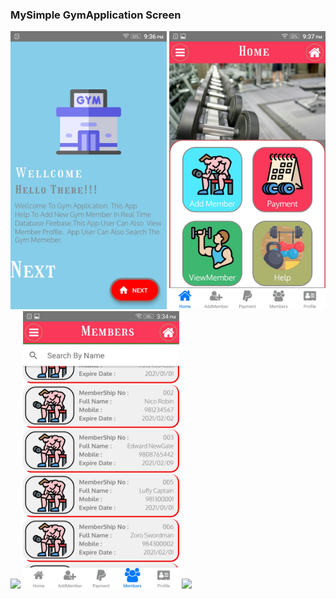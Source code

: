 ### MySimple GymApplication Screen

<img src ="screenshots/GymWellcome.jpeg" width="250px">

<img src ="screenshots/GymDashBoard.jpeg" width="250px">

<img src ="screenshots/GymAddMemeberForm.jpeg" width="250px">

<img src ="screenshots/GymMembersList.jpeg" width="250px">

<img src ="screenshots/GymMembersProfile.jpeg" width="250px">
